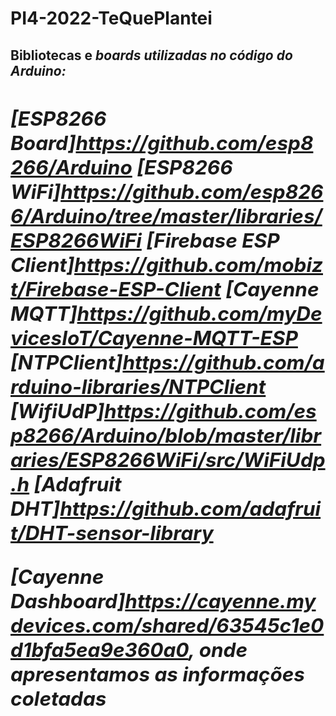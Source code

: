 ﻿# PI4-2022-TeQuePlantei
<h2>Bibliotecas e <i>boards<i> utilizadas no código do Arduino:<h2>

[ESP8266 <i>Board<i>]<https://github.com/esp8266/Arduino>
[ESP8266 WiFi]<https://github.com/esp8266/Arduino/tree/master/libraries/ESP8266WiFi>
[Firebase ESP Client]<https://github.com/mobizt/Firebase-ESP-Client>
[Cayenne MQTT]<https://github.com/myDevicesIoT/Cayenne-MQTT-ESP>
[NTPClient]<https://github.com/arduino-libraries/NTPClient>
[WifiUdP]<https://github.com/esp8266/Arduino/blob/master/libraries/ESP8266WiFi/src/WiFiUdp.h>
[Adafruit DHT]<https://github.com/adafruit/DHT-sensor-library>


[Cayenne Dashboard]<https://cayenne.mydevices.com/shared/63545c1e0d1bfa5ea9e360a0>, onde apresentamos as informações coletadas

